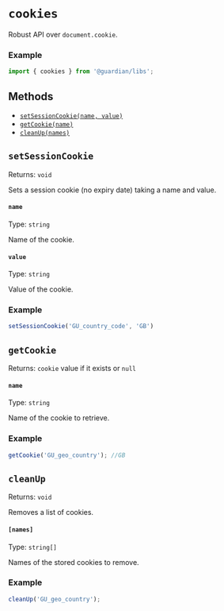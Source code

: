# `cookies`

Robust API over `document.cookie`.

### Example

```js
import { cookies } from '@guardian/libs';

```

## Methods

-   [`setSessionCookie(name, value)`](#setSessionCookie)
-   [`getCookie(name)`](#getCookie)
-   [`cleanUp(names)`](#cleanUp)

## `setSessionCookie`

Returns: `void`

Sets a session cookie (no expiry date) taking a name and value.

#### `name`

Type: `string`

Name of the cookie.

#### `value`

Type: `string`<br>

Value of the cookie.

### Example

```js
setSessionCookie('GU_country_code', 'GB')
```

## `getCookie`

Returns: `cookie` value if it exists or `null`

#### `name`

Type: `string`

Name of the cookie to retrieve.


### Example

```js
getCookie('GU_geo_country'); //GB
```

## `cleanUp`

Returns: `void`

Removes a list of cookies.

#### `[names]`

Type: `string[]`

Names of the stored cookies to remove.

### Example

```js
cleanUp('GU_geo_country');
```
